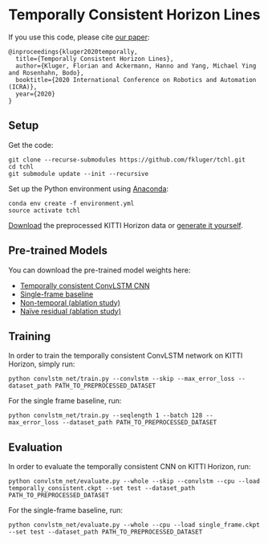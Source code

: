 # Temporally Consistent Horizon Lines

If you use this code, please cite [our paper](https://arxiv.org/abs/1907.10014):
```
@inproceedings{kluger2020temporally,
  title={Temporally Consistent Horizon Lines},
  author={Kluger, Florian and Ackermann, Hanno and Yang, Michael Ying and Rosenhahn, Bodo},
  booktitle={2020 International Conference on Robotics and Automation (ICRA)},
  year={2020}
}
```

## Setup
Get the code:
```
git clone --recurse-submodules https://github.com/fkluger/tchl.git
cd tchl
git submodule update --init --recursive
```

Set up the Python environment using [Anaconda](https://www.anaconda.com/): 
```
conda env create -f environment.yml
source activate tchl
```

[Download](https://cloud.tnt.uni-hannover.de/index.php/s/YPWqXyD7Hm5c71u) the preprocessed KITTI Horizon data or [generate it yourself](https://github.com/fkluger/kitti_horizon).

## Pre-trained Models

You can download the pre-trained model weights here:
* [Temporally consistent ConvLSTM CNN](https://cloud.tnt.uni-hannover.de/index.php/s/qZaD0cvk9DwGcbk)
* [Single-frame baseline](https://cloud.tnt.uni-hannover.de/index.php/s/BrKMoVXOROhQSPN)
* [Non-temporal (ablation study)](https://cloud.tnt.uni-hannover.de/index.php/s/38Tnb9E1Yh7Ye8q)
* [Naïve residual (ablation study)](https://cloud.tnt.uni-hannover.de/index.php/s/2rOJUtScXfCXvkG)

## Training

In order to train the temporally consistent ConvLSTM network on KITTI Horizon, simply run:
```
python convlstm_net/train.py --convlstm --skip --max_error_loss --dataset_path PATH_TO_PREPROCESSED_DATASET 
```

For the single frame baseline, run:
```
python convlstm_net/train.py --seqlength 1 --batch 128 --max_error_loss --dataset_path PATH_TO_PREPROCESSED_DATASET 
```

## Evaluation
In order to evaluate the temporally consistent CNN on KITTI Horizon, run:
```
python convlstm_net/evaluate.py --whole --skip --convlstm --cpu --load temporally_consistent.ckpt --set test --dataset_path PATH_TO_PREPROCESSED_DATASET
```
For the single-frame baseline, run:
```
python convlstm_net/evaluate.py --whole --cpu --load single_frame.ckpt --set test --dataset_path PATH_TO_PREPROCESSED_DATASET
```

